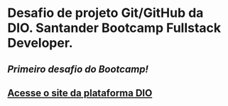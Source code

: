 # Desafio de projeto Git/GitHub da DIO. Santander Bootcamp Fullstack Developer.
## *Primeiro desafio do Bootcamp!*
## [Acesse o site da plataforma DIO](https://www.dio.me/)
